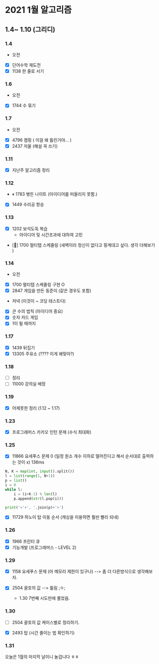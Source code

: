 # 2021 1월 알고리즘 

## 1.4~ 1.10 (그리디)

### 1.4
- 오전
- [x] 단어수학 재도전 
- [x] 1138  한 줄로 서기

### 1.6
- 오전
- [x] 1744 수 묶기

### 1.7
- 오전
- [x] 4796 캠핑 ( 이걸 왜 틀린거야... )
- [x] 2437 저울 (해설 꼭 쓰기)

### 1.11 
- [x] 지난주 알고리즘 정리

### 1.12
- ⏸ 1783 병든 나이트 (아이디어를 떠올리지 못함.)
- [x] 1449 수리공 항승

### 1.13
- [x] 1202 보석도둑 복습
    - 아이디어 및 시간초과에 대하여 고민
    
- [💢] 1700 멀티탭 스케줄링 (새벽이라 정신이 없다고 핑계대고 싶다. 생각 더해보기 )




### 1.14
- 오전 
- [x] 1700 멀티탭 스케줄링 구현 O
- [x] 2847 게임을 만든 동준이 (같은 경우도 포함)

- 저녁 (이것이 ~ 코딩 테스트다)
- [x] 큰 수의 법칙 (아이디어 중요)
- [x] 숫자 카드 게임
- [x] 1이 될 때까지

### 1.17
- [x] 1439 뒤집기 
- [x] 13305 주유소 (???? 이게 왜맞아?) 

### 1.18 
- [ ] 정리
- [ ] 11000 강의실 배정

### 1.19 
- [x] 어제못한 정리 (1.12 ~ 1.17)

### 1.23

- [x] 프로그래머스 카카오 인턴 문제 (수식 최대화)

### 1.25

- [x] 11866 요세푸스 문제 0 (일정 원소 개수 이하로 떨어진다고 해서 순서대로 출력하는 것이 x) 136ms
```python 
N, K = map(int, input().split())
l = list(range(1, N+1))
p = list()
i = 0
while l:
    i = (i+K-1) % len(l)
    p.append(str(l.pop(i)))

print('<'+', '.join(p)+'>')
```

 - [x] 11729 하노이 탑 이동 순서 (캐싱을 이용하면 훨씬 빨리 되네)
 
 ### 1.26
 
 - [x] 1966 프린터 큐 
 - [x] 기능개발 (프로그래머스 - LEVEL 2)
 
 ### 1.29
 
 - [x] 1158 요세푸스 문제 (아 메모리 제한이 있구나) --> 좀 더 다른방식으로 생각해보자.
 - [x] 2504 괄호의 값 --> 틀림 ;ㅇ;
 
    - 1.30 7번째 시도만에 풀었음. 
 
 ### 1.30
 - [ ] 2504 괄호의 값 케이스별로 정리하기.
 - [x] 2493 탑 (시간 줄이는 법 확인하기)
 
 
 
 
### 1.31
오늘은 1월의 마지막 날이니 놀겁니다 ㅎㅎ
 
